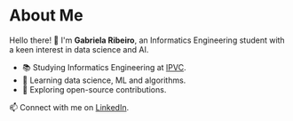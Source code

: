 # About Me

Hello there! 👋 I'm **Gabriela Ribeiro**, an Informatics Engineering student with a keen interest in data science and AI.

- 📚 Studying Informatics Engineering at [IPVC](https://www.ipvc.pt/).
- 🌱 Learning data science, ML and algorithms.
- 🚀 Exploring open-source contributions.

📫 Connect with me on [LinkedIn](https://www.linkedin.com/in/gabriela-ribeiro-gtr/).



